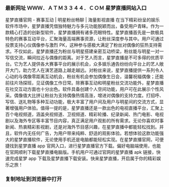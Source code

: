 ### 最新网址 ＷＷＷ．ＡＴＭ３３４４．ＣＯＭ 星梦直播网站入口
星梦直播官网 - 赛事互动 | 明星粉丝畅聊 | 海量影视直播 在当下精彩纷呈的娱乐软件市场中，星梦直播凭借独特魅力与多元功能脱颖而出，备受用户青睐。作为一款精心打造的创新型软件，星梦直播拥有诸多亮眼特性。​
星梦直播首先是一款极具特色的赛事互动平台，汇聚海量高端赛事资源，让粉丝深度参与其中。用户可通过投票支持心仪偶像参与激烈 PK，这种参与感极大满足了粉丝对偶像的狂热支持需求。不仅如此，星梦直播还为粉丝与明星搭建亲密互动桥梁，粉丝能与明星一对一写信交流，瞬间拉近与偶像的距离。​
对于艺人而言，星梦直播是不可多得的优质平台。它为艺人提供各大赛事平台的展示机会，众多娱乐通告纷纷向平台上的艺人敞开大门，助力艺人在演艺道路上越走越远。对粉丝来说，星梦直播提供一系列令人心动的与偶像零距离互动机会，粉丝有机会参加偶像生日会，温馨祝福偶像；还能前往片场探班，见证偶像工作日常。​
除赛事互动和明星粉丝交流功能外，星梦直播在社交互动方面也十分出色。软件具备创建个人空间功能，用户可在此展示个性风采。偶像值大比拼让粉丝为支持偶像热情高涨，增进对偶像的支持力度。打招呼、写信、送礼物等多种互动功能，极大丰富了用户间及用户与明星间的交流方式，显著增强用户体验。​
值得一提的是，星梦直播还是一款出色的电视直播平台，汇聚上百个电视频道，涵盖央视频道、卫视频道、精彩轮播、纪录新闻、热门电影、电视剧以及海外专区等丰富节目内容，真正满足用户观影的所有需求。无论你喜欢时事新闻、热衷精彩影视剧，还是对海外节目感兴趣，在星梦直播中都能轻松找到。并且，软件内无任何广告，为用户带来纯粹、舒适的观影体验。​
若想体验这款功能强大的星梦直播软件，无论使用手机还是电脑都能轻松实现。在星梦直播官网，可便捷找到星梦直播 app 官网入口，进行星梦直播官方下载。偏好电脑端使用，也能在官网顺利下载星梦直播电脑版。手机用户可通过官网的星梦直播 apk 链接，快速完成星梦 app 下载及星梦直播下载安装。快来星梦直播，开启属于你的精彩娱乐之旅！
### 复制地址到浏览器中打开
